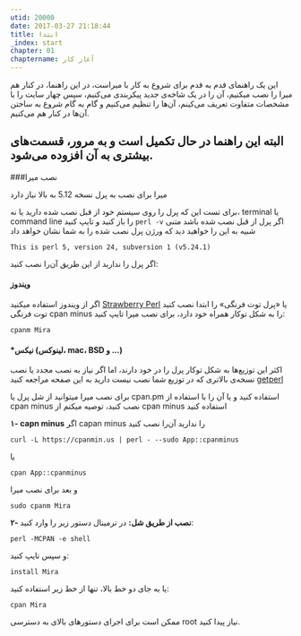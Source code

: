 ```yaml
---
utid: 20000
date: 2017-03-27 21:18:44
title: ابتدا
_index: start
chapter: 01
chaptername: آغاز کار
---
```

این یک راهنمای قدم به قدم برای شروع به کار با میراست، در این راهنما، در کنار هم میرا را نصب میکنیم، آن را در یک شاخه‌ی جدید پیکربندی می‌کنیم، سپس چهار سایت را با مشخصات متفاوت تعریف می‌کینم، آن‌ها را تنظیم می‌کنیم و گام به گام شروع به ساختن آن‌ها در کنار هم می‌کنیم.

## البته این راهنما در حال تکمیل است و به مرور، قسمت‌های بیشتری به آن افزوده می‌شود.

###نصب میرا

میرا برای نصب به پرل نسخه 5.12 به بالا نیاز دارد

برای تست این که پرل را روی سیستم خود از قبل نصب شده دارید یا نه، terminal یا command line را باز کنید و تایپ کنید `perl -v`
اگر پرل از قبل نصب شده باشد متنی شبیه به این را خواهید دید که ورژن پرل نصب شده را به شما نشان خواهد داد

	This is perl 5, version 24, subversion 1 (v5.24.1)

اگر پرل را ندارید از این طریق آن‌را نصب کنید:


#### ویندوز
اگر از ویندوز استفاده میکنید [Strawberry Perl](http://strawberryperl.com/ "Strawberry Perl") یا «پرل توت فرنگی» را ابتدا نصب کنید  
توت فرنگی cpan minus را به شکل توکار همراه خود دارد، برای نصب میرا تایپ کنید:

	cpanm Mira

#### *نیکس (لینوکس، mac، BSD و ...)

اکثر این توزیع‌ها به شکل توکار پرل را در خود دارند، اما اگر نیاز به نصب مجدد یا نصب نسخه‌ی بالاتری که در توزیع شما نصب نیست دارید به این صفحه مراجعه کنید
[getperl](https://www.perl.org/get.html "Perl")  

برای نصب میرا میتوانید از شل پرل یا cpan.pm استفاده کنید و یا آن را با استفاده از cpan minus نصب کنید، توصیه میکنم از cpan minus استفاده کنید 

**۱- capn minus**
اگر capan minus را ندارید آن‌را نصب کنید

	curl -L https://cpanmin.us | perl - --sudo App::cpanminus
یا 

	cpan App::cpanminus 

و بعد برای نصب میرا

	sudo cpanm Mira

**۲- نصب از طریق شل:**
در ترمینال دستور زیر را وارد کنید:

	perl -MCPAN -e shell

و سپس تایپ کنید:

	install Mira

یا به جای دو خط بالا، تنها از خط زیر استفاده کنید:

	cpan Mira

ممکن است برای اجرای دستورهای بالای به دسترسی root نیاز پیدا کنید.


